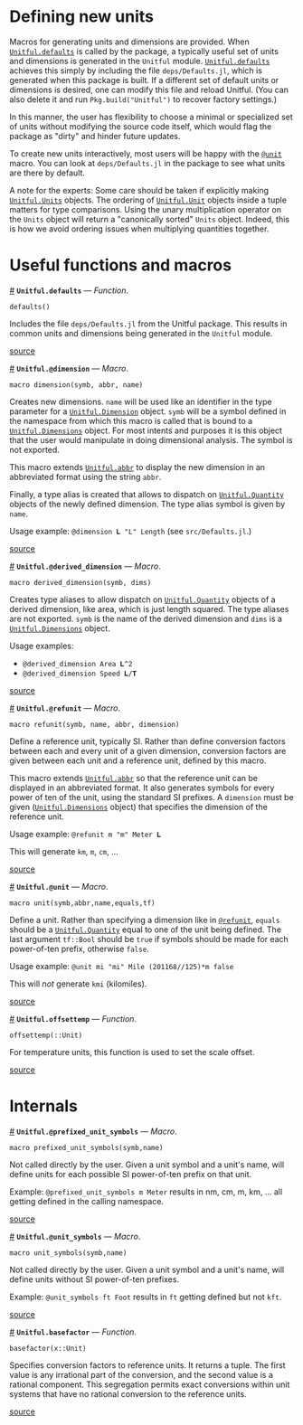 
<a id='Defining-new-units-1'></a>

# Defining new units


Macros for generating units and dimensions are provided. When [`Unitful.defaults`](newunits.md#Unitful.defaults) is called by the package, a typically useful set of units and dimensions is generated in the `Unitful` module. [`Unitful.defaults`](newunits.md#Unitful.defaults) achieves this simply by including the file `deps/Defaults.jl`, which is generated when this package is built. If a different set of default units or dimensions is desired, one can modify this file and reload Unitful. (You can also delete it and run `Pkg.build("Unitful")` to recover factory settings.)


In this manner, the user has flexibility to choose a minimal or specialized set of units without modifying the source code itself, which would flag the package as "dirty" and hinder future updates.


To create new units interactively, most users will be happy with the [`@unit`](newunits.md#Unitful.@unit) macro. You can look at `deps/Defaults.jl` in the package to see what units are there by default.


A note for the experts: Some care should be taken if explicitly making [`Unitful.Units`](types.md#Unitful.Units) objects. The ordering of [`Unitful.Unit`](types.md#Unitful.Unit) objects inside a tuple matters for type comparisons. Using the unary multiplication operator on the `Units` object will return a "canonically sorted" `Units` object. Indeed, this is how we avoid ordering issues when multiplying quantities together.


<a id='Useful-functions-and-macros-1'></a>

# Useful functions and macros

<a id='Unitful.defaults' href='#Unitful.defaults'>#</a>
**`Unitful.defaults`** &mdash; *Function*.



```
defaults()
```

Includes the file `deps/Defaults.jl` from the Unitful package. This results in common units and dimensions being generated in the `Unitful` module.


<a target='_blank' href='https://github.com/ajkeller34/Unitful.jl/tree/9daa104a4fb14faf29e7a146ad5d7d81884a7849/src/User.jl#L165-L172' class='documenter-source'>source</a><br>

<a id='Unitful.@dimension' href='#Unitful.@dimension'>#</a>
**`Unitful.@dimension`** &mdash; *Macro*.



```
macro dimension(symb, abbr, name)
```

Creates new dimensions. `name` will be used like an identifier in the type parameter for a [`Unitful.Dimension`](types.md#Unitful.Dimension) object. `symb` will be a symbol defined in the namespace from which this macro is called that is bound to a [`Unitful.Dimensions`](types.md#Unitful.Dimensions) object. For most intents and purposes it is this object that the user would manipulate in doing dimensional analysis. The symbol is not exported.

This macro extends [`Unitful.abbr`](display.md#Unitful.abbr) to display the new dimension in an abbreviated format using the string `abbr`.

Finally, a type alias is created that allows to dispatch on [`Unitful.Quantity`](types.md#Unitful.Quantity) objects of the newly defined dimension. The type alias symbol is given by `name`.

Usage example: `@dimension 𝐋 "L" Length` (see `src/Defaults.jl`.)


<a target='_blank' href='https://github.com/ajkeller34/Unitful.jl/tree/9daa104a4fb14faf29e7a146ad5d7d81884a7849/src/User.jl#L1-L21' class='documenter-source'>source</a><br>

<a id='Unitful.@derived_dimension' href='#Unitful.@derived_dimension'>#</a>
**`Unitful.@derived_dimension`** &mdash; *Macro*.



```
macro derived_dimension(symb, dims)
```

Creates type aliases to allow dispatch on [`Unitful.Quantity`](types.md#Unitful.Quantity) objects of a derived dimension, like area, which is just length squared. The type aliases are not exported. `symb` is the name of the derived dimension and `dims` is a [`Unitful.Dimensions`](types.md#Unitful.Dimensions) object.

Usage examples:

  * `@derived_dimension Area 𝐋^2`
  * `@derived_dimension Speed 𝐋/𝐓`


<a target='_blank' href='https://github.com/ajkeller34/Unitful.jl/tree/9daa104a4fb14faf29e7a146ad5d7d81884a7849/src/User.jl#L33-L47' class='documenter-source'>source</a><br>

<a id='Unitful.@refunit' href='#Unitful.@refunit'>#</a>
**`Unitful.@refunit`** &mdash; *Macro*.



```
macro refunit(symb, name, abbr, dimension)
```

Define a reference unit, typically SI. Rather than define conversion factors between each and every unit of a given dimension, conversion factors are given between each unit and a reference unit, defined by this macro.

This macro extends [`Unitful.abbr`](display.md#Unitful.abbr) so that the reference unit can be displayed in an abbreviated format. It also generates symbols for every power of ten of the unit, using the standard SI prefixes. A `dimension` must be given ([`Unitful.Dimensions`](types.md#Unitful.Dimensions) object) that specifies the dimension of the reference unit.

Usage example: `@refunit m "m" Meter 𝐋`

This will generate `km`, `m`, `cm`, ...


<a target='_blank' href='https://github.com/ajkeller34/Unitful.jl/tree/9daa104a4fb14faf29e7a146ad5d7d81884a7849/src/User.jl#L56-L74' class='documenter-source'>source</a><br>

<a id='Unitful.@unit' href='#Unitful.@unit'>#</a>
**`Unitful.@unit`** &mdash; *Macro*.



```
macro unit(symb,abbr,name,equals,tf)
```

Define a unit. Rather than specifying a dimension like in [`@refunit`](newunits.md#Unitful.@refunit), `equals` should be a [`Unitful.Quantity`](types.md#Unitful.Quantity) equal to one of the unit being defined. The last argument `tf::Bool` should be `true` if symbols should be made for each power-of-ten prefix, otherwise `false`.

Usage example: `@unit mi "mi" Mile (201168//125)*m false`

This will *not* generate `kmi` (kilomiles).


<a target='_blank' href='https://github.com/ajkeller34/Unitful.jl/tree/9daa104a4fb14faf29e7a146ad5d7d81884a7849/src/User.jl#L85-L98' class='documenter-source'>source</a><br>

<a id='Unitful.offsettemp' href='#Unitful.offsettemp'>#</a>
**`Unitful.offsettemp`** &mdash; *Function*.



```
offsettemp(::Unit)
```

For temperature units, this function is used to set the scale offset.


<a target='_blank' href='https://github.com/ajkeller34/Unitful.jl/tree/9daa104a4fb14faf29e7a146ad5d7d81884a7849/src/Unitful.jl#L496-L502' class='documenter-source'>source</a><br>


<a id='Internals-1'></a>

# Internals

<a id='Unitful.@prefixed_unit_symbols' href='#Unitful.@prefixed_unit_symbols'>#</a>
**`Unitful.@prefixed_unit_symbols`** &mdash; *Macro*.



```
macro prefixed_unit_symbols(symb,name)
```

Not called directly by the user. Given a unit symbol and a unit's name, will define units for each possible SI power-of-ten prefix on that unit.

Example: `@prefixed_unit_symbols m Meter` results in nm, cm, m, km, ... all getting defined in the calling namespace.


<a target='_blank' href='https://github.com/ajkeller34/Unitful.jl/tree/9daa104a4fb14faf29e7a146ad5d7d81884a7849/src/User.jl#L121-L131' class='documenter-source'>source</a><br>

<a id='Unitful.@unit_symbols' href='#Unitful.@unit_symbols'>#</a>
**`Unitful.@unit_symbols`** &mdash; *Macro*.



```
macro unit_symbols(symb,name)
```

Not called directly by the user. Given a unit symbol and a unit's name, will define units without SI power-of-ten prefixes.

Example: `@unit_symbols ft Foot` results in `ft` getting defined but not `kft`.


<a target='_blank' href='https://github.com/ajkeller34/Unitful.jl/tree/9daa104a4fb14faf29e7a146ad5d7d81884a7849/src/User.jl#L147-L156' class='documenter-source'>source</a><br>

<a id='Unitful.basefactor' href='#Unitful.basefactor'>#</a>
**`Unitful.basefactor`** &mdash; *Function*.



```
basefactor(x::Unit)
```

Specifies conversion factors to reference units. It returns a tuple. The first value is any irrational part of the conversion, and the second value is a rational component. This segregation permits exact conversions within unit systems that have no rational conversion to the reference units.


<a target='_blank' href='https://github.com/ajkeller34/Unitful.jl/tree/9daa104a4fb14faf29e7a146ad5d7d81884a7849/src/User.jl#L213-L223' class='documenter-source'>source</a><br>

